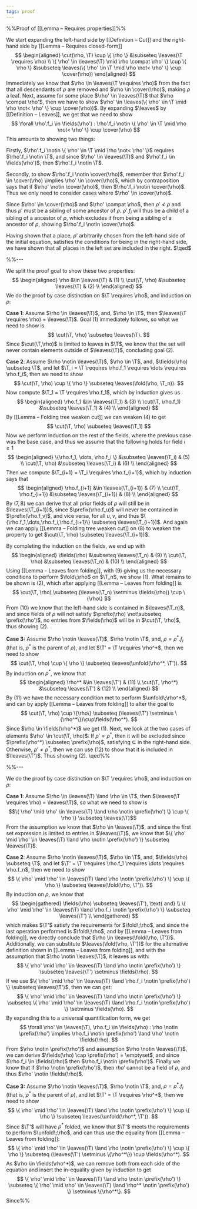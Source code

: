 ```yaml
---
tags: proof
---
```


%%Proof of [[Lemma – Requires properties]]%%

We start expanding the left-hand side by [[Definition – Cut]] and the right-hand side by [[Lemma – Requires closed-form]]
$$
\begin{aligned}
\cut(\rho, \T) \cup \{ \rho \} &\subseteq \leaves(\T \requires \rho) \\
 \{ \rho' \in \leaves(\T) \mid \rho \compat \rho' \} \cup \{ \rho \} &\subseteq \leaves(\{ \rho' \in \T \mid \rho \not< \rho' \} \cup \cover(\rho))
\end{aligned}
$$
Immediately we know that $\rho \in \leaves(\T \requires \rho)$ from the fact that all descendants of $\rho$ are removed and $\rho \in \cover(\rho)$, making $\rho$ a leaf. Next, assume for some place $\rho' \in \leaves(\T)$ that $\rho \compat \rho'$, then we have to show $\rho' \in \leaves(\{ \rho' \in \T \mid \rho \not< \rho' \} \cup \cover(\rho))$. By expanding $\leaves$ by [[Definition – Leaves]], we get that we need to show
$$
\forall \rho'.f_i \in \fields(\rho') : \rho'.f_i \notin \{ \rho' \in \T \mid \rho \not< \rho' \} \cup \cover(\rho)
$$
This amounts to showing two things:

Firstly, $\rho'.f_i \notin \{ \rho' \in \T \mid \rho \not< \rho' \}$ requires $\rho'.f_i \notin \T$, and since $\rho' \in \leaves(\T)$ and $\rho'.f_i \in \fields(\rho')$, then $\rho'.f_i \notin \T$.

Secondly, to show $\rho'.f_i \notin \cover(\rho)$, remember that $\rho'.f_i \in \cover(\rho) \implies \rho' \in \cover(\rho)$, which by contraposition says that if $\rho' \notin \cover(\rho)$, then $\rho'.f_i \notin \cover(\rho)$. Thus we only need to consider cases where $\rho' \in \cover(\rho)$.

Since $\rho' \in \cover(\rho)$ and $\rho' \compat \rho$, then $\rho' \not< \rho$ and thus $\rho'$ must be a sibling of some ancestor of $\rho$. $\rho'.f_i$ will thus be a child of a sibling of a ancestor of $\rho$, which excludes it from being a sibling of a ancestor of $\rho$, showing $\rho'.f_i \notin \cover(\rho)$.

Having shown that a place, $\rho'$ arbitrarily chosen from the left-hand side of the initial equation, satisfies the conditions for being in the right-hand side, we have shown that all places in the left set are included in the right. $\qed$

%%---

We split the proof goal to show these two properties:
$$
\begin{aligned}
\rho &\in \leaves(\T) & (1) \\
\cut(\T, \rho) &\subseteq \leaves(\T) & (2) \\
\end{aligned}
$$
We do the proof by case distinction on $\T \requires \rho$, and induction on $\rho$:

**Case 1**: Assume $\rho \in \leaves(\T)$, and, $\rho \in \T$, then $\leaves(\T \requires \rho) = \leaves(\T)$. Goal $(1)$ immediately follows, so what we need to show is
$$
\cut(\T, \rho) \subseteq \leaves(\T).
$$
Since $\cut(\T,\rho)$ is limited to leaves in $\T$, we know that the set will never contain elements outside of $\leaves(\T)$, concluding goal $(2)$.

**Case 2**: Assume $\rho \notin \leaves(\T)$, $\rho \in \T$, and, $\fields(\rho) \subseteq \T$, and let $\T_i = \T \requires \rho.f_1 \requires \dots \requires \rho.f_i$, then we need to show
$$
\cut(\T, \rho) \cup \{ \rho \} \subseteq \leaves(\fold(\rho, \T_n)).
$$
Now compute $\T_1 = \T \requires \rho.f_1$, which by induction gives us
$$
\begin{aligned}
\rho.f_1 &\in \leaves(\T_1) & (3) \\
\cut(\T, \rho.f_1) &\subseteq \leaves(\T_1) & (4) \\
\end{aligned}
$$
By [[Lemma – Folding tree weaken cut]] we can weaken $(4)$ to get
$$
\cut(\T, \rho) \subseteq \leaves(\T_1)
$$
Now we perform induction on the rest of the fields, where the previous case was the base case, and thus we assume that the following holds for field $i \geq 1$
$$
\begin{aligned}
\{\rho.f_1, \dots, \rho.f_i \} &\subseteq \leaves(\T_i) & (5) \\
\cut(\T, \rho) &\subseteq \leaves(\T_i) & (6) \\
\end{aligned}
$$
Then we compute $\T_{i+1} = \T_i \requires \rho.f_{i+1}$, which by induction says that
$$
\begin{aligned}
\rho.f_{i+1} &\in \leaves(\T_{i+1}) & (7) \\
\cut(\T, \rho.f_{i+1}) &\subseteq \leaves(\T_{i+1}) & (8) \\
\end{aligned}
$$
By $(7,8)$ we can derive that all prior fields of $\rho$ will still be in $\leaves(\T_{i+1})$, since $\prefix(\rho.f_u)$ will never be contained in $\prefix(\rho.f_v)$, and vice versa, for all $u,v$, and thus $\{\rho.f_1,\dots,\rho.f_i,\rho.f_{i+1}\} \subseteq \leaves(\T_{i+1})$. And again we can apply [[Lemma – Folding tree weaken cut]] on $(8)$ to weaken the property to get $\cut(\T, \rho) \subseteq \leaves(\T_{i+1})$.

By completing the induction on the fields, we end up with
$$
\begin{aligned}
\fields(\rho) &\subseteq \leaves(\T_n) & (9) \\
\cut(\T, \rho) &\subseteq \leaves(\T_n) & (10) \\
\end{aligned}
$$
Using [[Lemma – Leaves from folding]], with $(9)$ giving us the necessary conditions to perform $\fold\;\rho$ on $\T_n$, we show $(1)$. What remains to be shown is $(2)$, which after applying [[Lemma – Leaves from folding]] is
$$
\cut(\T, \rho) \subseteq (\leaves(\T_n) \setminus \fields(\rho)) \cup \{\rho\}
$$
From $(10)$ we know that the left-hand side is contained in $\leaves(\T_n)$, and since fields of $\rho$ will not satisfy $\prefix(\rho) \not\subseteq \prefix(\rho')$, no entries from $\fields(\rho)$ will be in $\cut(\T, \rho)$, thus showing $(2)$.

**Case 3:** Assume $\rho \notin \leaves(\T)$, $\rho \notin \T$, and, $\rho = \rho^*.f_i$ (that is, $\rho^*$ is the parent of $\rho$), and let $\T' = \T \requires \rho^*$, then we need to show
$$
\cut(\T, \rho) \cup \{ \rho \} \subseteq \leaves(\unfold(\rho^*, \T')).
$$
By induction on $\rho^*$, we know that
$$
\begin{aligned}
\rho^* &\in \leaves(\T') & (11) \\
\cut(\T, \rho^*) &\subseteq \leaves(\T') & (12) \\
\end{aligned}
$$
By $(11)$ we have the necessary condition met to perform $\unfold\;\rho^*$, and can by apply [[Lemma – Leaves from folding]] to alter the goal to
$$
\cut(\T, \rho) \cup \{\rho\} \subseteq (\leaves(\T') \setminus \{\rho^*\})\cup\fields(\rho^*).
$$
Since $\rho \in \fields(\rho^*)$ we get $(1)$. Next, we look at the two cases of elements $\rho' \in \cut(\T, \rho)$: If $\rho' = \rho^*$, then it will be excluded since $\prefix(\rho^*) \subseteq \prefix(\rho)$, satisfying $\subseteq$ in the right-hand side. Otherwise, $\rho' \neq \rho^*$, then we can use $(12)$ to show that it is included in $\leaves(\T')$. Thus showing $(2)$. \qed%%

%%---

We do the proof by case distinction on $\T \requires \rho$, and induction on $\rho$:

**Case 1**: Assume $\rho \in \leaves(\T) \land \rho \in \T$, then $\leaves(\T \requires \rho) = \leaves(\T)$, so what we need to show is $$\{ \rho' \mid \rho' \in \leaves(\T) \land \rho \notin \prefix(\rho') \} \cup \{ \rho \} \subseteq \leaves(\T)$$
From the assumption we know that $\rho \in \leaves(\T)$, and since the first set expression is limited to entries in $\leaves(\T)$, we know that $\{ \rho' \mid \rho' \in \leaves(\T) \land \rho \notin \prefix(\rho') \} \subseteq \leaves(\T)$.

**Case 2**: Assume $\rho \notin \leaves(\T)$, $\rho \in \T$, and, $\fields(\rho) \subseteq \T$, and let $\T' = \T \requires \rho.f_1 \requires \dots \requires \rho.f_n$, then we need to show
$$
\{ \rho' \mid \rho' \in \leaves(\T) \land \rho \notin \prefix(\rho') \} \cup \{ \rho \} \subseteq \leaves(\fold(\rho, \T')).
$$
By induction on $\rho$, we know that
$$
\begin{gathered}
\fields(\rho) \subseteq \leaves(\T'), \text{ and} \\
\{ \rho' \mid \rho' \in \leaves(\T) \land \rho.f_i \notin \prefix(\rho') \} \subseteq \leaves(\T') \\
\end{gathered}
$$
which makes $\T'$ satisfy the requirements for $\fold\;\rho$, and since the last operation performed is $\fold\;\rho$, and by [[Lemma – Leaves from folding]], we directly conclude that $\rho \in \leaves(\fold(\rho, \T'))$. Additionally, we can substitute $\leaves(\fold(\rho, \T'))$ for the alternative definition shown in [[Lemma – Leaves from folding]], and with the assumption that $\rho \notin \leaves(\T)$, it leaves us with:
$$
\{ \rho' \mid \rho' \in \leaves(\T) \land \rho \notin \prefix(\rho') \} \subseteq \leaves(\T') \setminus \fields(\rho).
$$
If we use $\{ \rho' \mid \rho' \in \leaves(\T) \land \rho.f_i \notin \prefix(\rho') \} \subseteq \leaves(\T')$, then we can get:
$$
\{ \rho' \mid \rho' \in \leaves(\T) \land \rho \notin \prefix(\rho') \} \subseteq \{ \rho' \mid \rho' \in \leaves(\T) \land \rho.f_i \notin \prefix(\rho') \} \setminus \fields(\rho).
$$
By expanding this to a universal quantification form, we get
$$
\forall \rho' \in \leaves(\T), \rho.f_i \in \fields(\rho) : \rho \notin \prefix(\rho') \implies \rho.f_i \notin \prefix(\rho') \land \rho' \notin \fields(\rho).
$$
From $\rho \notin \prefix(\rho')$ and assumption $\rho \notin \leaves(\T)$, we can derive $\fields(\rho) \cap \prefix(\rho') = \emptyset$, and since $\rho.f_i \in \fields(\rho)$ then $\rho.f_i \notin \prefix(\rho')$. Finally we know that if $\rho \notin \prefix(\rho')$, then $rho'$ cannot be a field of $\rho$, and thus $\rho' \notin \fields(\rho)$.

**Case 3:** Assume $\rho \notin \leaves(\T)$, $\rho \notin \T$, and, $\rho = \rho^*.f_i$ (that is, $\rho^*$ is the parent of $\rho$), and let $\T' = \T \requires \rho^*$, then we need to show
$$
\{ \rho' \mid \rho' \in \leaves(\T) \land \rho \notin \prefix(\rho') \} \cup \{ \rho \} \subseteq \leaves(\unfold(\rho^*, \T')).
$$
Since $\T'$ will have $\rho^*$ folded, we know that $\T'$ meets the requirements to perform $\unfold\;\rho$, and can thus use the equality from [[Lemma – Leaves from folding]]:
$$
\{ \rho' \mid \rho' \in \leaves(\T) \land \rho \notin \prefix(\rho') \} \cup \{ \rho \} \subseteq (\leaves(\T') \setminus \{\rho^*\}) \cup \fields(\rho^*).
$$
As $\rho \in \fields(\rho^*)$, we can remove both from each side of the equation and insert the in-equality given by induction to get
$$
\{ \rho' \mid \rho' \in \leaves(\T) \land \rho \notin \prefix(\rho') \} \subseteq \{ \rho' \mid \rho' \in \leaves(\T) \land \rho^* \notin \prefix(\rho') \} \setminus \{\rho^*\}.
$$
Since%%
